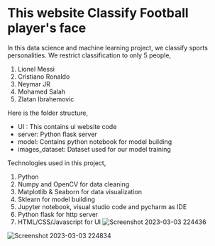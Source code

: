 # This website Classify Football player's face

In this data science and machine learning project, we classify sports personalities. We restrict classification to only 5 people,
1) Lionel Messi
2) Cristiano Ronaldo
3) Neymar JR
4) Mohamed Salah
5) Zlatan Ibrahemovic

Here is the folder structure,
* UI : This contains ui website code 
* server: Python flask server
* model: Contains python notebook for model building
* images_dataset: Dataset used for our model training

Technologies used in this project,
1. Python
2. Numpy and OpenCV for data cleaning
3. Matplotlib & Seaborn for data visualization
4. Sklearn for model building
5. Jupyter notebook, visual studio code and pycharm as IDE
6. Python flask for http server
7. HTML/CSS/Javascript for UI
![Screenshot 2023-03-03 224436](https://user-images.githubusercontent.com/73853163/222826368-af560909-3b7c-4dd9-902b-fb1cc57575b2.jpg)

![Screenshot 2023-03-03 224834](https://user-images.githubusercontent.com/73853163/222826403-14862478-14e5-4662-a137-a27dcad6bcec.jpg)
